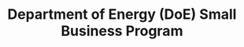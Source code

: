 ---
title: "Department of Energy (DoE) Small Business Program "
description: "The Office of Small and Disadvantaged Business Utilization OSDBU maximizes contract opportunities for small businesses while advancing the Agency’s missions.  The office works to make it easier for small businesses to do business with the DOE, maximizing business opportunities and awards and improving socio-economic category performance."
url-link: "https://www.energy.gov/osdbu/office-small-and-disadvantaged-business-utilization"
type: "HTML"
gov-only: "false"
is-external: "true"
publication-date: "January 01, 2023"
reading-time: "5"
resource-type: "Information Slick"
filter: "small-business"
audience: "industry-all-businesses"
branded-offerings: "small-business-support"
---